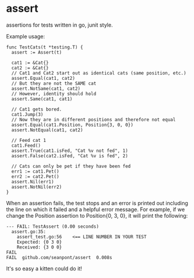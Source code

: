 assert
======

assertions for tests written in go, junit style.

Example usage:

```
func TestCats(t *testing.T) {
  assert := Assert(t)

  cat1 := &Cat{}
  cat2 := &Cat{}
  // Cat1 and Cat2 start out as identical cats (same position, etc.)
  assert.Equal(cat1, cat2)
  // But they are not the SAME cat
  assert.NotSame(cat1, cat2)
  // However, identity should hold
  assert.Same(cat1, cat1)

  // Cat1 gets bored.
  cat1.Jump(3)
  // Now they are in different positions and therefore not equal
  assert.Equal(cat1.Position, Position{3, 0, 0})
  assert.NotEqual(cat1, cat2)

  // Feed cat 1
  cat1.Feed()
  assert.True(cat1.isFed, "Cat %v not fed", 1)
  assert.False(cat2.isFed, "Cat %v is fed", 2)

  // Cats can only be pet if they have been fed
  err1 := cat1.Pet()
  err2 := cat2.Pet()
  assert.Nil(err1)
  assert.NotNil(err2)
}
```

When an assertion fails, the test stops and an error is printed out
including the line on which it failed and a helpful error message.
For example, if we change the Position assertion to Position{0, 3, 0},
it will print the following:

```
--- FAIL: TestAssert (0.00 seconds)
  assert.go:35:
    assert_test.go:56    <== LINE NUMBER IN YOUR TEST
    Expected: {0 3 0}
    Received: {3 0 0}
FAIL
FAIL  github.com/seanpont/assert  0.008s
```

It's so easy a kitten could do it!

